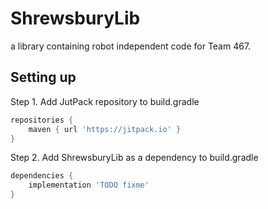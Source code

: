 # ShrewsburyLib

a library containing robot independent code for Team 467.

## Setting up

Step 1. Add JutPack repository to build.gradle

```groovy
repositories {
    maven { url 'https://jitpack.io' }
}
```

Step 2. Add ShrewsburyLib as a dependency to build.gradle

```groovy
dependencies {
    implementation 'TODO fixme'
}
```

